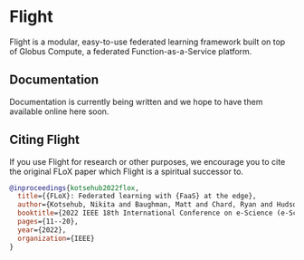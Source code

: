 # Flight
Flight is a modular, easy-to-use federated learning framework built on top of Globus Compute, a federated Function-as-a-Service platform.

## Documentation
Documentation is currently being written and we hope to have them available online here soon.

## Citing Flight
If you use Flight for research or other purposes, we encourage you to cite the original FLoX paper
which Flight is a spiritual successor to.

```bibtex
@inproceedings{kotsehub2022flox,
  title={{FLoX}: Federated learning with {FaaS} at the edge},
  author={Kotsehub, Nikita and Baughman, Matt and Chard, Ryan and Hudson, Nathaniel and Patros, Panos and Rana, Omer and Foster, Ian and Chard, Kyle},
  booktitle={2022 IEEE 18th International Conference on e-Science (e-Science)},
  pages={11--20},
  year={2022},
  organization={IEEE}
}
```
